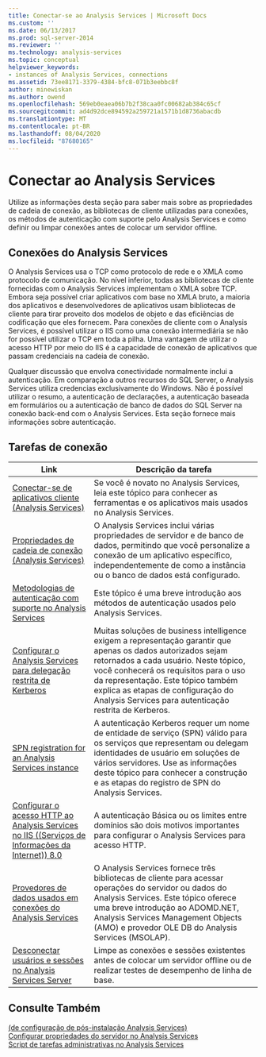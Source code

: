 ```yaml
---
title: Conectar-se ao Analysis Services | Microsoft Docs
ms.custom: ''
ms.date: 06/13/2017
ms.prod: sql-server-2014
ms.reviewer: ''
ms.technology: analysis-services
ms.topic: conceptual
helpviewer_keywords:
- instances of Analysis Services, connections
ms.assetid: 73ee8171-3379-4384-bfc8-071b3eebbc8f
author: minewiskan
ms.author: owend
ms.openlocfilehash: 569eb0eaea06b7b2f38caa0fc00682ab384c65cf
ms.sourcegitcommit: ad4d92dce894592a259721a1571b1d8736abacdb
ms.translationtype: MT
ms.contentlocale: pt-BR
ms.lasthandoff: 08/04/2020
ms.locfileid: "87680165"
---
```

# <a name="connect-to-analysis-services"></a>Conectar ao Analysis Services
  Utilize as informações desta seção para saber mais sobre as propriedades de cadeia de conexão, as bibliotecas de cliente utilizadas para conexões, os métodos de autenticação com suporte pelo Analysis Services e como definir ou limpar conexões antes de colocar um servidor offline.  
  
## <a name="analysis-services-connections"></a>Conexões do Analysis Services  
 O Analysis Services usa o TCP como protocolo de rede e o XMLA como protocolo de comunicação. No nível inferior, todas as bibliotecas de cliente fornecidas com o Analysis Services implementam o XMLA sobre TCP. Embora seja possível criar aplicativos com base no XMLA bruto, a maioria dos aplicativos e desenvolvedores de aplicativos usam bibliotecas de cliente para tirar proveito dos modelos de objeto e das eficiências de codificação que eles fornecem. Para conexões de cliente com o Analysis Services, é possível utilizar o IIS como uma conexão intermediária se não for possível utilizar o TCP em toda a pilha. Uma vantagem de utilizar o acesso HTTP por meio do IIS é a capacidade de conexão de aplicativos que passam credenciais na cadeia de conexão.  
  
 Qualquer discussão que envolva conectividade normalmente inclui a autenticação. Em comparação a outros recursos do SQL Server, o Analysis Services utiliza credencias exclusivamente do Windows. Não é possível utilizar o resumo, a autenticação de declarações, a autenticação baseada em formulários ou a autenticação de banco de dados do SQL Server na conexão back-end com o Analysis Services. Esta seção fornece mais informações sobre autenticação.  
  
##  <a name="connection-tasks"></a><a name="bkmk_clientApps"></a> Tarefas de conexão  
  
|Link|Descrição da tarefa|  
|----------|----------------------|  
|[Conectar-se de aplicativos cliente &#40;Analysis Services&#41;](connect-from-client-applications-analysis-services.md)|Se você é novato no Analysis Services, leia este tópico para conhecer as ferramentas e os aplicativos mais usados no Analysis Services.|  
|[Propriedades de cadeia de conexão &#40;Analysis Services&#41;](connection-string-properties-analysis-services.md)|O Analysis Services inclui várias propriedades de servidor e de banco de dados, permitindo que você personalize a conexão de um aplicativo específico, independentemente de como a instância ou o banco de dados está configurado.|  
|[Metodologias de autenticação com suporte no Analysis Services](authentication-methodologies-supported-by-analysis-services.md)|Este tópico é uma breve introdução aos métodos de autenticação usados pelo Analysis Services.|  
|[Configurar o Analysis Services para delegação restrita de Kerberos](configure-analysis-services-for-kerberos-constrained-delegation.md)|Muitas soluções de business intelligence exigem a representação garantir que apenas os dados autorizados sejam retornados a cada usuário. Neste tópico, você conhecerá os requisitos para o uso da representação. Este tópico também explica as etapas de configuração do Analysis Services para autenticação restrita de Kerberos.|  
|[SPN registration for an Analysis Services instance](spn-registration-for-an-analysis-services-instance.md)|A autenticação Kerberos requer um nome de entidade de serviço (SPN) válido para os serviços que representam ou delegam identidades de usuário em soluções de vários servidores. Use as informações deste tópico para conhecer a construção e as etapas do registro de SPN do Analysis Services.|  
|[Configurar o acesso HTTP ao Analysis Services no IIS &#40;(Serviços de Informações da Internet)&#41; 8.0](configure-http-access-to-analysis-services-on-iis-8-0.md)|A autenticação Básica ou os limites entre domínios são dois motivos importantes para configurar o Analysis Services para acesso HTTP.|  
|[Provedores de dados usados em conexões do Analysis Services](data-providers-used-for-analysis-services-connections.md)|O Analysis Services fornece três bibliotecas de cliente para acessar operações do servidor ou dados do Analysis Services. Este tópico oferece uma breve introdução ao ADOMD.NET, Analysis Services Management Objects (AMO) e provedor OLE DB do Analysis Services (MSOLAP).|  
|[Desconectar usuários e sessões no Analysis Services Server](disconnect-users-and-sessions-on-analysis-services-server.md)|Limpe as conexões e sessões existentes antes de colocar um servidor offline ou de realizar testes de desempenho de linha de base.|  
  
## <a name="see-also"></a>Consulte Também  
 [&#40;de configuração de pós-instalação Analysis Services&#41;](post-install-configuration-analysis-services.md)   
 [Configurar propriedades do servidor no Analysis Services](../server-properties/server-properties-in-analysis-services.md)   
 [Script de tarefas administrativas no Analysis Services](../script-administrative-tasks-in-analysis-services.md)  
  
  

